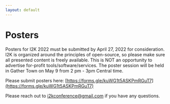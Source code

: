 ```yaml
---
layout: default
---
```

# Posters
Posters for I2K 2022 must be submitted by April 27, 2022 for consideration.  I2K is organized around the principles of open-source, so please make sure all presented content is freely available.  This is NOT an opportunity to advertise for-profit tools/software/services. The poster session will be held in Gather Town on May 9 from 2 pm - 3pm Central time.

Please submit posters here: [https://forms.gle/kuWG1t5ASKPmRGuT7](https://forms.gle/kuWG1t5ASKPmRGuT7)

Please reach out to [i2kconference@gmail.com](i2kconference@gmail.com) if you have any questions.
